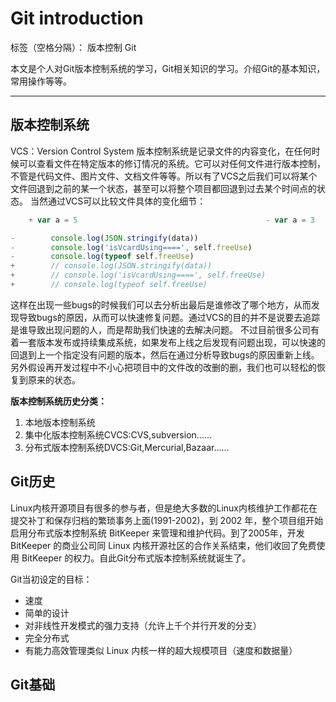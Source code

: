 # Git introduction

标签（空格分隔）： 版本控制 Git

本文是个人对Git版本控制系统的学习，Git相关知识的学习。介绍Git的基本知识，常用操作等等。

---
## 版本控制系统 ##
VCS：Version Control System
版本控制系统是记录文件的内容变化，在任何时候可以查看文件在特定版本的修订情况的系统。它可以对任何文件进行版本控制，不管是代码文件、图片文件、文档文件等等。所以有了VCS之后我们可以将某个文件回退到之前的某一个状态，甚至可以将整个项目都回退到过去某个时间点的状态。
当然通过VCS可以比较文件具体的变化细节：
```javascript
    + var a = 5                                          - var a = 3
```
```javascript
-        console.log(JSON.stringify(data))
-        console.log('isVcardUsing====', self.freeUse)
-        console.log(typeof self.freeUse)
+        // console.log(JSON.stringify(data))
+        // console.log('isVcardUsing====', self.freeUse)
+        // console.log(typeof self.freeUse)
```
这样在出现一些bugs的时候我们可以去分析出最后是谁修改了哪个地方，从而发现导致bugs的原因，从而可以快速修复问题。通过VCS的目的并不是说要去追踪是谁导致出现问题的人，而是帮助我们快速的去解决问题。
不过目前很多公司有着一套版本发布或持续集成系统，如果发布上线之后发现有问题出现，可以快速的回退到上一个指定没有问题的版本，然后在通过分析导致bugs的原因重新上线。
另外假设再开发过程中不小心把项目中的文件改的改删的删，我们也可以轻松的恢复到原来的状态。

**版本控制系统历史分类：**
 1. 本地版本控制系统
 2. 集中化版本控制系统CVCS:CVS,subversion……
 3. 分布式版本控制系统DVCS:Git,Mercurial,Bazaar……

## Git历史 ##
Linux内核开源项目有很多的参与者，但是绝大多数的Linux内核维护工作都花在提交补丁和保存归档的繁琐事务上面(1991-2002)，到 2002 年，整个项目组开始启用分布式版本控制系统 BitKeeper 来管理和维护代码。到了2005年，开发 BitKeeper 的商业公司同 Linux 内核开源社区的合作关系结束，他们收回了免费使用 BitKeeper 的权力。自此Git分布式版本控制系统就诞生了。

Git当初设定的目标：

* 速度
* 简单的设计
* 对非线性开发模式的强力支持（允许上千个并行开发的分支）
* 完全分布式
* 有能力高效管理类似 Linux 内核一样的超大规模项目（速度和数据量）


## Git基础 ##

